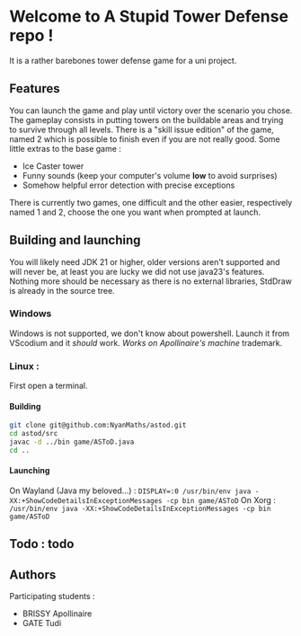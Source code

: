 # Welcome to A Stupid Tower Defense repo !

It is a rather barebones tower defense game for a uni project.


## Features

You can launch the game and play until victory over the scenario you chose.
The gameplay consists in putting towers on the buildable areas and trying to survive through all levels.
There is a "skill issue edition" of the game, named 2 which is possible to finish even if you are not really good.
Some little extras to the base game :
 - Ice Caster tower
 - Funny sounds (keep your computer's volume **low** to avoid surprises)
 - Somehow helpful error detection with precise exceptions

There is currently two games, one difficult and the other easier, respectively named 1 and 2, choose the one you want when prompted at launch.


## Building and launching

You will likely need JDK 21 or higher, older versions aren't supported and will never be, at least you are lucky we did not use java23's features.
Nothing more should be necessary as there is no external libraries, StdDraw is already in the source tree.


### Windows

Windows is not supported, we don't know about powershell. Launch it from VScodium and it *should* work.
*Works on Apollinaire's machine* trademark.


### Linux :

First open a terminal.

#### Building

```sh
git clone git@github.com:NyanMaths/astod.git
cd astod/src
javac -d ../bin game/ASToD.java
cd ..
```

#### Launching

On Wayland (Java my beloved...) : `DISPLAY=:0 /usr/bin/env java -XX:+ShowCodeDetailsInExceptionMessages -cp bin game/ASToD`
On Xorg : `/usr/bin/env java -XX:+ShowCodeDetailsInExceptionMessages -cp bin game/ASToD`


## Todo : todo


## Authors

Participating students :
 - BRISSY Apollinaire
 - GATE Tudi

